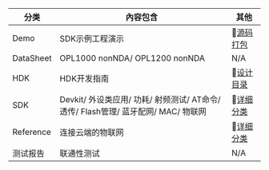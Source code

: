 |     分类     | 內容包含      |      其他    |
|--------------|--------------|--------------|
   Demo        |  SDK示例工程演示 |  :book:[源码打包](https://github.com/Opulinks-Tech/OPL1000A2-SDK/tree/master/Demo)
|  DataSheet   | OPL1000 nonNDA/ OPL1200 nonNDA  |   N/A   |
|  HDK         | HDK开发指南  |  :book:[设计目录](https://github.com/Opulinks-Tech/OPL1000-HDK/tree/master/Module) |
|  SDK         |Devkit/ 外设类应用/ 功耗/ 射频测试/ AT命令/ 透传/ Flash管理/ 蓝牙配网/ MAC/ 物联网 | :book:[详细分类](https://github.com/Opulinks-Tech/OpulinksTech-WIKI/wiki/Documents)|
|  Reference   | 连接云端的物联网 | :book:[详细分类](https://github.com/Opulinks-Tech/OpulinksTech-WIKI/wiki/Documents)|
|  测试报告     | 联通性测试   | N/A |


